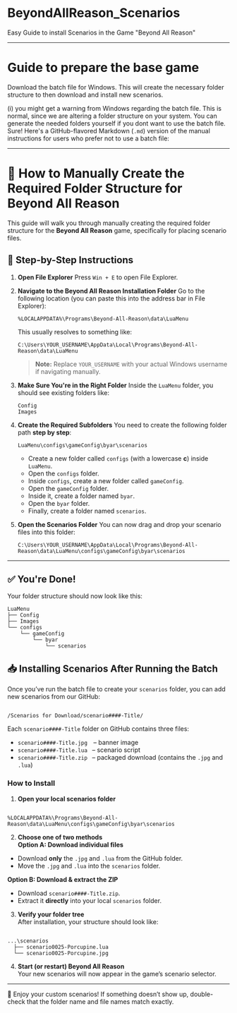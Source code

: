 # BeyondAllReason_Scenarios
Easy Guide to install Scenarios in the Game "Beyond All Reason"

---

# Guide to prepare the base game
Download the batch file for Windows. This will create the necessary folder structure to then download and install new scenarios.

(i) you might get a warning from Windows regarding the batch file. This is normal, since we are altering a folder structure on your system. You can generate the needed folders yourself if you dont want to use the batch file.
Sure! Here's a GitHub-flavored Markdown (`.md`) version of the manual instructions for users who prefer not to use a batch file:

---

# 📁 How to Manually Create the Required Folder Structure for Beyond All Reason

This guide will walk you through manually creating the required folder structure for the **Beyond All Reason** game, specifically for placing scenario files.

## 🧭 Step-by-Step Instructions

1. **Open File Explorer**
   Press `Win + E` to open File Explorer.

2. **Navigate to the Beyond All Reason Installation Folder**
   Go to the following location (you can paste this into the address bar in File Explorer):

   ```
   %LOCALAPPDATA%\Programs\Beyond-All-Reason\data\LuaMenu
   ```

   This usually resolves to something like:

   ```
   C:\Users\YOUR_USERNAME\AppData\Local\Programs\Beyond-All-Reason\data\LuaMenu
   ```

   > **Note:** Replace `YOUR_USERNAME` with your actual Windows username if navigating manually.

3. **Make Sure You're in the Right Folder**
   Inside the `LuaMenu` folder, you should see existing folders like:

   ```
   Config
   Images
   ```

4. **Create the Required Subfolders**
   You need to create the following folder path **step by step**:

   ```
   LuaMenu\configs\gameConfig\byar\scenarios
   ```

   * Create a new folder called `configs` (with a lowercase **c**) inside `LuaMenu`.
   * Open the `configs` folder.
   * Inside `configs`, create a new folder called `gameConfig`.
   * Open the `gameConfig` folder.
   * Inside it, create a folder named `byar`.
   * Open the `byar` folder.
   * Finally, create a folder named `scenarios`.

5. **Open the Scenarios Folder**
   You can now drag and drop your scenario files into this folder:

   ```
   C:\Users\YOUR_USERNAME\AppData\Local\Programs\Beyond-All-Reason\data\LuaMenu\configs\gameConfig\byar\scenarios
   ```

---

## ✅ You're Done!

Your folder structure should now look like this:

```
LuaMenu
├── Config
├── Images
└── configs
    └── gameConfig
        └── byar
            └── scenarios
```


## 📥 Installing Scenarios After Running the Batch

Once you’ve run the batch file to create your `scenarios` folder, you can add new scenarios from our GitHub:

```

/Scenarios for Download/scenario####-Title/

```

Each `scenario####-Title` folder on GitHub contains three files:

- `scenario####-Title.jpg`  – banner image  
- `scenario####-Title.lua`  – scenario script  
- `scenario####-Title.zip`  – packaged download (contains the `.jpg` and `.lua`)

### How to Install

1. **Open your local scenarios folder**  
```

%LOCALAPPDATA%\Programs\Beyond-All-Reason\data\LuaMenu\configs\gameConfig\byar\scenarios

```

2. **Choose one of two methods**  
**Option A: Download individual files**  
- Download **only** the `.jpg` and `.lua` from the GitHub folder.  
- Move the `.jpg` and `.lua` into the `scenarios` folder.

**Option B: Download & extract the ZIP**  
- Download `scenario####-Title.zip`.  
- Extract it **directly** into your local `scenarios` folder.  


3. **Verify your folder tree**  
After installation, your structure should look like:

```

...\scenarios
  ├── scenario0025-Porcupine.lua
  └── scenario0025-Porcupine.jpg

````

4. **Start (or restart) Beyond All Reason**  
Your new scenarios will now appear in the game’s scenario selector.

---

🎉 Enjoy your custom scenarios! If something doesn’t show up, double-check that the folder name and file names match exactly.
